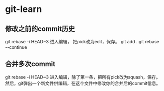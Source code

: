 # git-learn
## 修改之前的commit历史
  git rebase -i HEAD~3 
  进入编辑， 把pick改为edit，保存。
  git add .
  git rebase --continue
## 合并多次commit
  git rebase -i HEAD~3 
  进入编辑，除了第一条，把所有pick改为squash，保存。
  然后，git弹出一个新文件供编辑，在这个文件中修改你的合并后的commit信息。

